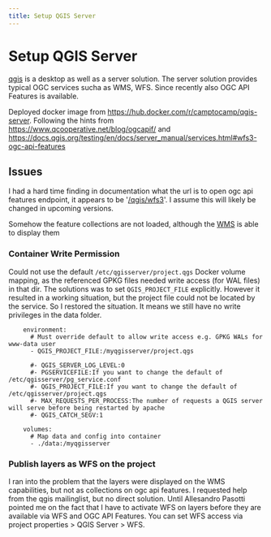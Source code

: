 ```yaml
---
title: Setup QGIS Server
---
```


# Setup QGIS Server

[qgis](https://qgis.org) is a desktop as well as a server solution. The server solution provides typical OGC services sucha as WMS, WFS. Since recently also OGC API Features is available. 

Deployed docker image from
https://hub.docker.com/r/camptocamp/qgis-server.
Following the hints from  
https://www.qcooperative.net/blog/ogcapif/ and https://docs.qgis.org/testing/en/docs/server_manual/services.html#wfs3-ogc-api-features

## Issues

I had a hard time finding in documentation what the 
url is to open ogc api features endpoint, 
it appears to be '[/qgis/wfs3](/qgis/wfs3)'. 
I assume this will likely be changed in upcoming versions.

Somehow the feature collections are not loaded, 
although the [WMS](/qgis?request=getcapabilities&service=WMS) is able to display them

### Container Write Permission
Could not use the default `/etc/qgisserver/project.qgs` Docker volume mapping, as the
referenced GPKG files needed write access (for WAL files) in that dir.
The solutions was to set `QGIS_PROJECT_FILE` explicitly. However it resulted in a working situation, but the project file could not be located by the service. So I restored the situation. It means we still have no write privileges in the data folder.

```
    environment:
      # Must override default to allow write access e.g. GPKG WALs for www-data user
      - QGIS_PROJECT_FILE:/myqgisserver/project.qgs

      #- QGIS_SERVER_LOG_LEVEL:0
      #- PGSERVICEFILE:If you want to change the default of /etc/qgisserver/pg_service.conf
      #- QGIS_PROJECT_FILE:If you want to change the default of /etc/qgisserver/project.qgs
      #- MAX_REQUESTS_PER_PROCESS:The number of requests a QGIS server will serve before being restarted by apache
      #- QGIS_CATCH_SEGV:1

    volumes:
      # Map data and config into container
      - ./data:/myqgisserver
```

### Publish layers as WFS on the project

I ran into the problem that the layers were displayed on the WMS capabilities, but not as collections on ogc api features. I requested help from the qgis mailinglist, but no direct solution. Until Allesandro Pasotti pointed me on the fact that I have to activate WFS on layers before they are available via WFS and OGC API Features. You can set WFS access via project properties > QGIS Server > WFS.
